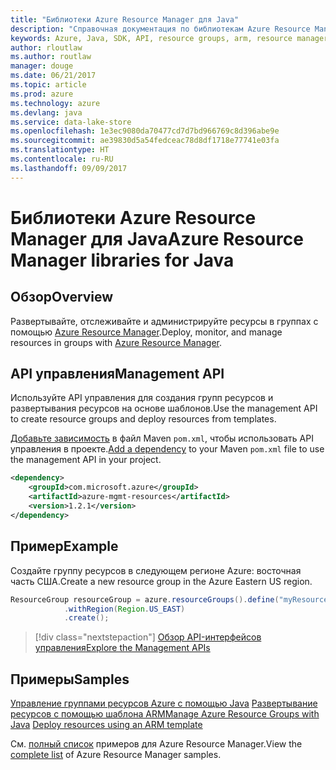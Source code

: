 ```yaml
---
title: "Библиотеки Azure Resource Manager для Java"
description: "Справочная документация по библиотекам Azure Resource Manager для Java"
keywords: Azure, Java, SDK, API, resource groups, arm, resource manager
author: rloutlaw
ms.author: routlaw
manager: douge
ms.date: 06/21/2017
ms.topic: article
ms.prod: azure
ms.technology: azure
ms.devlang: java
ms.service: data-lake-store
ms.openlocfilehash: 1e3ec9080da70477cd7d7bd966769c8d396abe9e
ms.sourcegitcommit: ae39830d5a54fedceac78d8df1718e77741e03fa
ms.translationtype: HT
ms.contentlocale: ru-RU
ms.lasthandoff: 09/09/2017
---
```

# <a name="azure-resource-manager-libraries-for-java"></a><span data-ttu-id="e9ae5-104">Библиотеки Azure Resource Manager для Java</span><span class="sxs-lookup"><span data-stu-id="e9ae5-104">Azure Resource Manager libraries for Java</span></span>

## <a name="overview"></a><span data-ttu-id="e9ae5-105">Обзор</span><span class="sxs-lookup"><span data-stu-id="e9ae5-105">Overview</span></span>

<span data-ttu-id="e9ae5-106">Развертывайте, отслеживайте и администрируйте ресурсы в группах с помощью [Azure Resource Manager](https://docs.microsoft.com/en-us/azure/azure-resource-manager/resource-group-overview).</span><span class="sxs-lookup"><span data-stu-id="e9ae5-106">Deploy, monitor, and manage resources in groups with [Azure Resource Manager](https://docs.microsoft.com/en-us/azure/azure-resource-manager/resource-group-overview).</span></span>

## <a name="management-api"></a><span data-ttu-id="e9ae5-107">API управления</span><span class="sxs-lookup"><span data-stu-id="e9ae5-107">Management API</span></span>

<span data-ttu-id="e9ae5-108">Используйте API управления для создания групп ресурсов и развертывания ресурсов на основе шаблонов.</span><span class="sxs-lookup"><span data-stu-id="e9ae5-108">Use the management API to create resource groups and deploy resources from templates.</span></span>

<span data-ttu-id="e9ae5-109">[Добавьте зависимость](https://maven.apache.org/guides/getting-started/index.html#How_do_I_use_external_dependencies) в файл Maven `pom.xml`, чтобы использовать API управления в проекте.</span><span class="sxs-lookup"><span data-stu-id="e9ae5-109">[Add a dependency](https://maven.apache.org/guides/getting-started/index.html#How_do_I_use_external_dependencies) to your Maven `pom.xml` file to use the management API in your project.</span></span>


```XML
<dependency>
    <groupId>com.microsoft.azure</groupId>
    <artifactId>azure-mgmt-resources</artifactId>
    <version>1.2.1</version>
</dependency>
```

## <a name="example"></a><span data-ttu-id="e9ae5-110">Пример</span><span class="sxs-lookup"><span data-stu-id="e9ae5-110">Example</span></span>

<span data-ttu-id="e9ae5-111">Создайте группу ресурсов в следующем регионе Azure: восточная часть США.</span><span class="sxs-lookup"><span data-stu-id="e9ae5-111">Create a new resource group in the Azure Eastern US region.</span></span>

```java
ResourceGroup resourceGroup = azure.resourceGroups().define("myResourceGroup")
            .withRegion(Region.US_EAST)
            .create();
```

> [!div class="nextstepaction"]
> [<span data-ttu-id="e9ae5-112">Обзор API-интерфейсов управления</span><span class="sxs-lookup"><span data-stu-id="e9ae5-112">Explore the Management APIs</span></span>](/java/api/overview/azure/resources/managementapi)

## <a name="samples"></a><span data-ttu-id="e9ae5-113">Примеры</span><span class="sxs-lookup"><span data-stu-id="e9ae5-113">Samples</span></span>

<span data-ttu-id="e9ae5-114">[Управление группами ресурсов Azure с помощью Java][1] 
[Развертывание ресурсов с помощью шаблона ARM][2]</span><span class="sxs-lookup"><span data-stu-id="e9ae5-114">[Manage Azure Resource Groups with Java][1] 
[Deploy resources using an ARM template][2]</span></span>

[1]: https://github.com/Azure-Samples/resources-java-manage-resource-group
[2]: https://github.com/Azure-Samples/resources-java-deploy-using-arm-template

<span data-ttu-id="e9ae5-115">См. [полный список](https://azure.microsoft.com/resources/samples/?platform=java&term=resource) примеров для Azure Resource Manager.</span><span class="sxs-lookup"><span data-stu-id="e9ae5-115">View the [complete list](https://azure.microsoft.com/resources/samples/?platform=java&term=resource) of Azure Resource Manager samples.</span></span>
